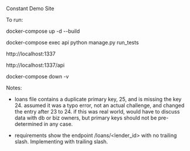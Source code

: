 Constant Demo Site

To run:

docker-compose up -d --build

docker-compose exec api python manage.py run_tests

http://localhost:1337

http://localhost:1337/api

docker-compose down -v


Notes:

- loans file contains a duplicate primary key, 25, and is missing the key 24.  assumed it was a typo error, not an actual challenge, and changed the entry after 23 to 24.  if this was real world, would have to discuss data with db or biz owners, but primary keys should not be pre-determined in any case.

- requirements show the endpoint /loans/<lender_id> with no trailing slash.  Implementing with trailing slash.


